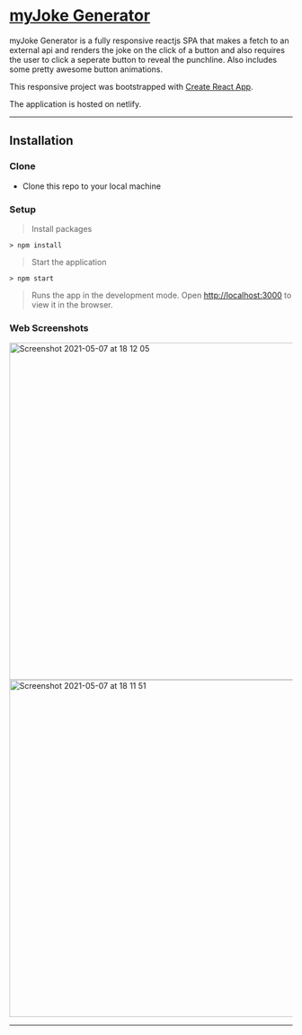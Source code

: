 # [myJoke Generator](myjokegenerator.netlify.app/)

myJoke Generator is a fully responsive reactjs SPA that makes a fetch to an external api and renders the joke on the click of a button and also requires the user to click a seperate button to reveal the punchline. Also includes some pretty awesome button animations.

This responsive project was bootstrapped with [Create React App](https://github.com/facebook/create-react-app). 

The application is hosted on netlify.

---

## Installation

### Clone

- Clone this repo to your local machine 

### Setup

> Install packages

```shell
> npm install
```

> Start the application

```shell
> npm start
```

> Runs the app in the development mode. Open [http://localhost:3000](http://localhost:3000) to view it in the browser.


### Web Screenshots

<img width="600" alt="Screenshot 2021-05-07 at 18 12 05" src="https://user-images.githubusercontent.com/56826534/117485072-dc6fcb00-af5f-11eb-9bf3-97dd2be3a8e8.png">
<img width="600" alt="Screenshot 2021-05-07 at 18 11 51" src="https://user-images.githubusercontent.com/56826534/117485083-e1347f00-af5f-11eb-9cb7-20aa4b2dd4fa.png">

---
